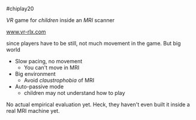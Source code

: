 \#chiplay20

*VR* game for *children* inside an *MRI* scanner

www.vr-rlx.com

since players have to be still, not much movement in the game. But big world

* Slow pacing, no movement
  * You can't move in MRI
* Big environment
  * Avoid *claustrophobia* of MRI
* Auto-passive mode
  * children may not understand how to play

No actual empirical evaluation yet. Heck, they haven't even built it inside a real MRI machine yet.
